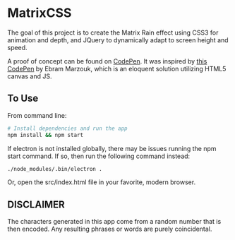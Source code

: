 # MatrixCSS
The goal of this project is to create the Matrix Rain effect using CSS3 for animation and depth, and JQuery to dynamically adapt to screen height and speed.

A proof of concept can be found on [CodePen](http://codepen.io/choodex/pen/mEjLBB). It was inspired by [this CodePen](http://codepen.io/P3R0/pen/MwgoKv) by Ebram Marzouk, which is an eloquent solution utilizing HTML5 canvas and JS.

## To Use

From command line:

```bash
# Install dependencies and run the app
npm install && npm start
```

If electron is not installed globally, there may be issues running the npm start command. If so, then run the following command instead:

```bash
./node_modules/.bin/electron .
```

Or, open the src/index.html file in your favorite, modern browser.

## DISCLAIMER

The characters generated in this app come from a random number that is then encoded. Any resulting phrases or words are purely coincidental.
